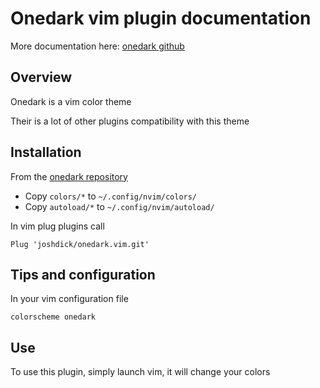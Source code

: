 # Onedark vim plugin documentation

More documentation here: [onedark github](https://github.com/joshdick/onedark.vim)

## Overview

Onedark is a vim color theme

Their is a lot of other plugins compatibility with this theme

## Installation

From the [onedark repository](https://github.com/joshdick/onedark.vim)

- Copy `colors/*` to `~/.config/nvim/colors/`
- Copy `autoload/*`  to `~/.config/nvim/autoload/`

In vim plug plugins call

```vim
Plug 'joshdick/onedark.vim.git'
```

## Tips and configuration

In your vim configuration file

```vim
colorscheme onedark
```

## Use

To use this plugin, simply launch vim, it will change your colors
